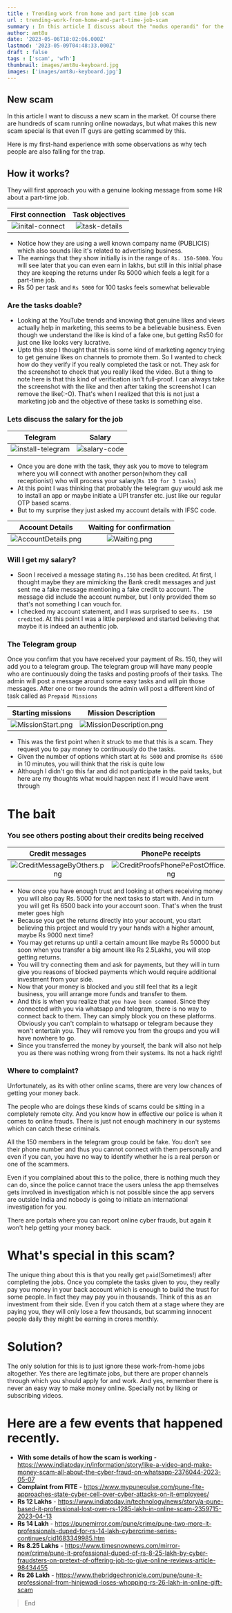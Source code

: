 ```yaml
---
title : Trending work from home and part time job scam
url : trending-work-from-home-and-part-time-job-scam
summary : In this article I discuss about the "modus operandi" for the ongoing Work from home scam which is mostly targetted to urban people.  
author: amt8u
date: '2023-05-06T18:02:06.000Z'
lastmod: '2023-05-09T04:48:33.000Z'
draft : false
tags : ['scam', 'wfh']
thumbnail: images/amt8u-keyboard.jpg
images: ['images/amt8u-keyboard.jpg']
---
```


## New scam
In this article I want to discuss a new scam in the market. Of course there are hundreds of scam running online nowadays, but what makes this new scam special is that even IT guys are getting scammed by this.

Here is my first-hand experience with some observations as why tech people are also falling for the trap.

## How it works?
They will first approach you with a genuine looking message from some HR about a part-time job.

|                First connection                |              Task objectives              |
|:----------------------------------------------:|:-----------------------------------------:|
| ![inital-connect](./images/InitialConnect.png) | ![task-details](./images/TaskDetails.png) |

* Notice how they are using a well known company name (PUBLICIS) which also sounds like it's related to advertising business.
* The earnings that they show initially is in the range of `Rs. 150-5000`. You will see later that you can even earn in lakhs, but still in this initial phase they are keeping the returns under Rs 5000 which feels a legit for a part-time job.
* Rs 50 per task and `Rs 5000` for 100 tasks feels somewhat believable


### Are the tasks doable?

* Looking at the YouTube trends and knowing that genuine likes and views actually help in marketing, this seems to be a believable business. Even though we understand the like is kind of a fake one, but getting Rs50 for just one like looks very lucrative.
* Upto this step I thought that this is some kind of marketing agency trying to get genuine likes on channels to promote them. So I wanted to check how do they verify if you really completed the task or not. They ask for the screenshot to check that you really liked the video. But a thing to note here is that this kind of verification isn't full-proof. I can always take the screenshot with the like and then after taking the screenshot I can remove the like(:-O). That's when I realized that this is not just a marketing job and the objective of these tasks is something else.

### Lets discuss the salary for the job
|                     Telegram                      |                 Salary                  |
|:-------------------------------------------------:|:---------------------------------------:|
| ![install-telegram](./images/InstallTelegram.png) | ![salary-code](./images/SalaryCode.png) |

* Once you are done with the task, they ask you to move to telegram where you will connect with another person(whom they call receptionist) who will process your salary(`Rs 150 for 3 tasks`)
* At this point I was thinking that probably the telegram guy would ask me to install an app or maybe initiate a UPI transfer etc. just like our regular OTP based scams.
* But to my surprise they just asked my account details with IFSC code.

|                                 Account Details                                  |                             Waiting for confirmation                             |
|:--------------------------------------------------------------------------------:|:--------------------------------------------------------------------------------:|
|                 ![AccountDetails.png](images/AccountDetails.png)                 |                ![Waiting.png](images/WaitingForFirstPayment.png)                 |

### Will I get my salary?
* Soon I received a message stating `Rs.150` has been credited. At first, I thought maybe they are mimicking the Bank credit messages and just sent me a fake message mentioning a fake credit to account. The message did include the account number, but I only provided them so that's not something I can vouch for.
* I checked my account statement, and I was surprised to see `Rs. 150 credited`. At this point I was a little perplexed and started believing that maybe it is indeed an authentic job.

### The Telegram group
Once you confirm that you have received your payment of Rs. 150, they will add you to a telegram group.
The telegram group will have many people who are continuously doing the tasks and posting proofs of their tasks. The admin will post a message around some easy tasks and will pin those messages. After one or two rounds the admin will post a different kind of task called as `Prepaid Missions`

|              Starting missions               |                   Mission Description                    |
|:--------------------------------------------:|:--------------------------------------------------------:|
| ![MissionStart.png](images/MissionStart.png) | ![MissionDescription.png](images/MissionDescription.png) |

* This was the first point when it struck to me that this is a scam. They request you to pay money to continuously do the tasks.
* Given the number of options which start at `Rs 5000` and promise `Rs 6500` in 10 minutes, you will think that the risk is quite low
* Although I didn't go this far and did not participate in the paid tasks, but here are my thoughts what would happen next if I would have went through

# The bait
### You see others posting about their credits being received

|                        Credit messages                         |                                PhonePe receipts                                |
|:--------------------------------------------------------------:|:------------------------------------------------------------------------------:|
| ![CreditMessageByOthers.png](images/CreditMessageByOthers.png) | ![CreditProofsPhonePePostOffice.png](images/CreditProofsPhonePePostOffice.png) |

* Now once you have enough trust and looking at others receiving money you will also pay Rs. 5000 for the next tasks to start with. And in turn you will get Rs 6500 back into your account soon. That's when the trust meter goes high
* Because you get the returns directly into your account, you start believing this project and would try your hands with a higher amount, maybe Rs 9000 next time?
* You may get returns up until a certain amount like maybe Rs 50000 but soon when you transfer a big amount like Rs 2.5Lakhs, you will stop getting returns.
* You will try connecting them and ask for payments, but they will in turn give you reasons of blocked payments which would require additional investment from your side. 
* Now that your money is blocked and you still feel that its a legit business, you will arrange more funds and transfer to them.
* And this is when you realize that `you have been scammed`. Since they connected with you via whatsapp and telegram, there is no way to connect back to them. They can simply block you on these platforms. Obviously you can't complain to whatsapp or telegram because they won't entertain you. They will remove you from the groups and you will have nowhere to go.
* Since you transferred the money by yourself, the bank will also not help you as there was nothing wrong from their systems. Its not a hack right!


### Where to complaint?
Unfortunately, as its with other online scams, there are very low chances of getting your money back. 

The people who are doings these kinds of scams could be sitting in a completely remote city. And you know how in effective our police is when it comes to online frauds. There is just not enough machinery in our systems which can catch these criminals.

All the 150 members in the telegram group could be fake. You don't see their phone number and thus you cannot connect with them personally and even if you can, you have no way to identify whether he is a real person or one of the scammers.

Even if you complained about this to the police, there is nothing much they can do, since the police cannot trace the users unless the app themselves gets involved in investigation which is not possible since the app servers are outside India and nobody is going to initiate an international investigation for you.

There are portals where you can report online cyber frauds, but again it won't help getting your money back.

# What's special in this scam?
The unique thing about this is that you really get `paid`(Sometimes!) after completing the jobs. Once you complete the tasks given to you, they really pay you money in your back account which is enough to build the trust for some people. In fact they may pay you in thousands. Think of this as an investment from their side. Even if you catch them at a stage where they are paying you, they will only lose a few thousands, but scamming innocent people daily they might be earning in crores monthly.

# Solution?
The only solution for this is to just ignore these work-from-home jobs altogether. Yes there are legitimate jobs, but there are proper channels through which you should apply for and work. And yes, remember there is never an easy way to make money online. Specially not by liking or subscribing videos.

# Here are a few events that happened recently. 
* **With some details of how the scam is working** -  https://www.indiatoday.in/information/story/like-a-video-and-make-money-scam-all-about-the-cyber-fraud-on-whatsapp-2376044-2023-05-07
* **Complaint from FITE** - https://www.mypunepulse.com/pune-fite-approaches-state-cyber-cell-over-cyber-attacks-on-it-employees/
* **Rs 12 Lakhs** - https://www.indiatoday.in/technology/news/story/a-pune-based-it-professional-lost-over-rs-1285-lakh-in-online-scam-2359715-2023-04-13
* **Rs 14 Lakh** - https://punemirror.com/pune/crime/pune-two-more-it-professionals-duped-for-rs-14-lakh-cybercrime-series-continues/cid1683349985.htm
* **Rs 8.25 Lakhs** - https://www.timesnownews.com/mirror-now/crime/pune-it-professional-duped-of-rs-8-25-lakh-by-cyber-fraudsters-on-pretext-of-offering-job-to-give-online-reviews-article-98434455
* **Rs 26 Lakh** - https://www.thebridgechronicle.com/pune/pune-it-professional-from-hinjewadi-loses-whopping-rs-26-lakh-in-online-gift-scam

> End
